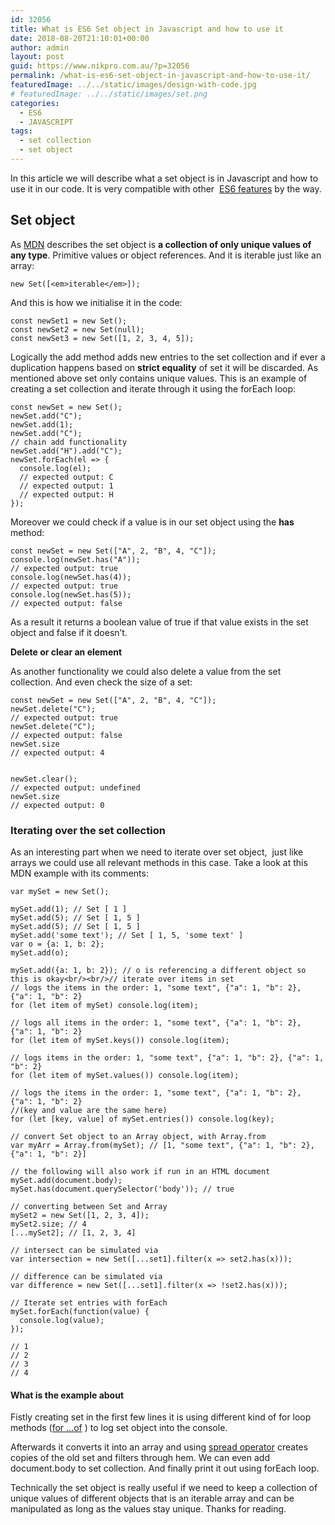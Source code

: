 ```yaml
---
id: 32056
title: What is ES6 Set object in Javascript and how to use it
date: 2018-08-20T21:10:01+00:00
author: admin
layout: post
guid: https://www.nikpro.com.au/?p=32056
permalink: /what-is-es6-set-object-in-javascript-and-how-to-use-it/
featuredImage: ../../static/images/design-with-code.jpg
# featuredImage: ../../static/images/set.png
categories:
  - ES6
  - JAVASCRIPT
tags:
  - set collection
  - set object
---
```


In this article we will describe what a set object is in Javascript and how to use it in our code. It is very compatible with other  [ES6 features](https://www.nikpro.com.au/practice-with-map-filter-and-sort-methods-in-javascript-the-es6-way/) by the way.

## Set object

As [MDN](https://developer.mozilla.org/en-US/docs/Web/JavaScript/Reference/Global_Objects/Set) describes the set object is **a collection of only unique values of any type**. Primitive values or object references. And it is iterable just like an array:

```
new Set([<em>iterable</em>]);
```

And this is how we initialise it in the code:

```
const newSet1 = new Set();
const newSet2 = new Set(null);
const newSet3 = new Set([1, 2, 3, 4, 5]);
```

Logically the add method adds new entries to the set collection and if ever a duplication happens based on **strict equality** of set it will be discarded. As mentioned above set only contains unique values. This is an example of creating a set collection and iterate through it using the forEach loop:

```
const newSet = new Set();
newSet.add("C");
newSet.add(1);
newSet.add("C");
// chain add functionality
newSet.add("H").add("C");
newSet.forEach(el => {
  console.log(el);
  // expected output: C
  // expected output: 1
  // expected output: H
});
```

Moreover we could check if a value is in our set object using the **has** method:

```
const newSet = new Set(["A", 2, "B", 4, "C"]);
console.log(newSet.has("A"));
// expected output: true
console.log(newSet.has(4));
// expected output: true
console.log(newSet.has(5));
// expected output: false
```

As a result it returns a boolean value of true if that value exists in the set object and false if it doesn&#8217;t.

**Delete or clear an element**

As another functionality we could also delete a value from the set collection. And even check the size of a set:

```
const newSet = new Set(["A", 2, "B", 4, "C"]);
newSet.delete("C");
// expected output: true
newSet.delete("C");
// expected output: false
newSet.size
// expected output: 4


newSet.clear();
// expected output: undefined
newSet.size
// expected output: 0
```

### Iterating over the set collection

As an interesting part when we need to iterate over set object,  just like arrays we could use all relevant methods in this case. Take a look at this MDN example with its comments:

```
var mySet = new Set();

mySet.add(1); // Set [ 1 ]
mySet.add(5); // Set [ 1, 5 ]
mySet.add(5); // Set [ 1, 5 ]
mySet.add('some text'); // Set [ 1, 5, 'some text' ]
var o = {a: 1, b: 2};
mySet.add(o);

mySet.add({a: 1, b: 2}); // o is referencing a different object so this is okay<br/><br/>// iterate over items in set
// logs the items in the order: 1, "some text", {"a": 1, "b": 2}, {"a": 1, "b": 2}
for (let item of mySet) console.log(item);

// logs all items in the order: 1, "some text", {"a": 1, "b": 2}, {"a": 1, "b": 2}
for (let item of mySet.keys()) console.log(item);

// logs items in the order: 1, "some text", {"a": 1, "b": 2}, {"a": 1, "b": 2}
for (let item of mySet.values()) console.log(item);

// logs the items in the order: 1, "some text", {"a": 1, "b": 2}, {"a": 1, "b": 2}
//(key and value are the same here)
for (let [key, value] of mySet.entries()) console.log(key);

// convert Set object to an Array object, with Array.from
var myArr = Array.from(mySet); // [1, "some text", {"a": 1, "b": 2}, {"a": 1, "b": 2}]

// the following will also work if run in an HTML document
mySet.add(document.body);
mySet.has(document.querySelector('body')); // true

// converting between Set and Array
mySet2 = new Set([1, 2, 3, 4]);
mySet2.size; // 4
[...mySet2]; // [1, 2, 3, 4]

// intersect can be simulated via
var intersection = new Set([...set1].filter(x => set2.has(x)));

// difference can be simulated via
var difference = new Set([...set1].filter(x => !set2.has(x)));

// Iterate set entries with forEach
mySet.forEach(function(value) {
  console.log(value);
});

// 1
// 2
// 3
// 4
```

#### What is the example about

Fistly creating set in the first few lines it is using different kind of for loop methods ([for &#8230;of](https://www.nikpro.com.au/for-loop-in-javascript-and-es6-explained/) ) to log set object into the console.

Afterwards it converts it into an array and using [spread operator](https://www.nikpro.com.au/what-is-spread-syntax-in-es6-and-how-to-use-it/) creates copies of the old set and filters through hem. We can even add document.body to set collection. And finally print it out using forEach loop.

Technically the set object is really useful if we need to keep a collection of unique values of different objects that is an iterable array and can be manipulated as long as the values stay unique. Thanks for reading.
